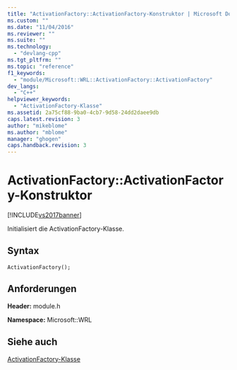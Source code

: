 ```yaml
---
title: "ActivationFactory::ActivationFactory-Konstruktor | Microsoft Docs"
ms.custom: ""
ms.date: "11/04/2016"
ms.reviewer: ""
ms.suite: ""
ms.technology: 
  - "devlang-cpp"
ms.tgt_pltfrm: ""
ms.topic: "reference"
f1_keywords: 
  - "module/Microsoft::WRL::ActivationFactory::ActivationFactory"
dev_langs: 
  - "C++"
helpviewer_keywords: 
  - "ActivationFactory-Klasse"
ms.assetid: 2a75cf88-9ba0-4cb7-9d58-24dd2daee9db
caps.latest.revision: 3
author: "mikeblome"
ms.author: "mblome"
manager: "ghogen"
caps.handback.revision: 3
---
```

# ActivationFactory::ActivationFactory-Konstruktor
[!INCLUDE[vs2017banner](../assembler/inline/includes/vs2017banner.md)]

Initialisiert die ActivationFactory\-Klasse.  
  
## Syntax  
  
```  
ActivationFactory();  
```  
  
## Anforderungen  
 **Header:** module.h  
  
 **Namespace:** Microsoft::WRL  
  
## Siehe auch  
 [ActivationFactory\-Klasse](../windows/activationfactory-class.md)